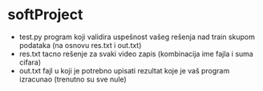 # softProject

- test.py program koji validira uspešnost vašeg rešenja nad train skupom podataka (na osnovu res.txt i out.txt)
- res.txt tacno rešenje za svaki video zapis (kombinacija ime fajla i suma cifara)
- out.txt fajl u koji je potrebno upisati rezultat koje je vaš program izracunao (trenutno su sve nule)
